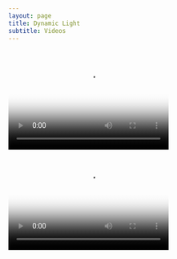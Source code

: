 ```yaml
---
layout: page
title: Dynamic Light
subtitle: Videos
---
```


<video src="/ICG_movie_test_faster-1.mp4" poster="img/Dynamic Light.png" width="320" height="200" controls preload></video>
<video src="video.mp4" poster="poster.jpg" width="320" height="200" controls preload></video>

